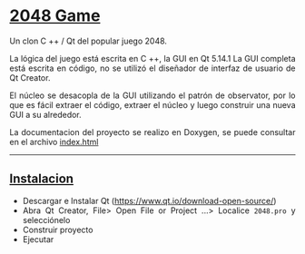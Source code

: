 <div align="justify">

<h1><u> 2048 Game</u></h1>

Un clon C ++ / Qt del popular juego 2048.

La lógica del juego está escrita en C ++, la GUI en Qt 5.14.1 La GUI completa está escrita en código, no se utilizó el diseñador de interfaz de usuario de Qt Creator.

El núcleo se desacopla de la GUI utilizando el patrón de observator, por lo que es fácil extraer el código, extraer el núcleo y luego construir una nueva GUI a su alrededor.

La documentacion del proyecto se realizo en Doxygen, se puede consultar en el archivo [index.html](.\documentation\documentation\html\index.html)

---

<h2><u> Instalacion</u></h2>

- Descargar e Instalar Qt (https://www.qt.io/download-open-source/)
- Abra Qt Creator, File> Open File or Project ...> Localice `2048.pro` y selecciónelo
- Construir proyecto
- Ejecutar
  
<div>